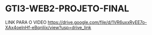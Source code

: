 # GTI3-WEB2-PROJETO-FINAL

LINK PARA O VIDEO
https://drive.google.com/file/d/1VR6uxxRyEE7o-XAx4oelnHf-eBqnliix/view?usp=drive_link
